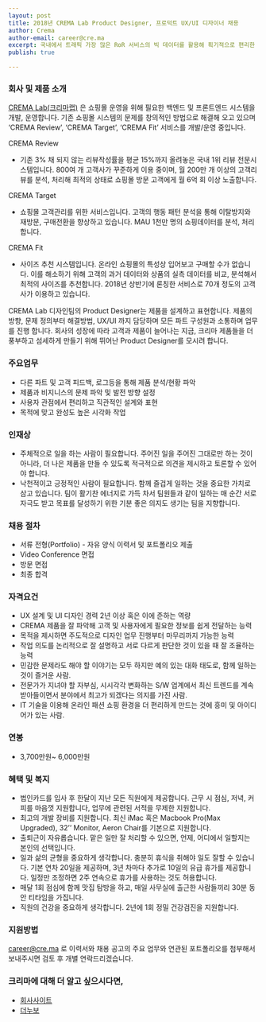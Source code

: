 ```yaml
---
layout: post
title: 2018년 CREMA Lab Product Designer, 프로덕트 UX/UI 디자이너 채용
author: Crema
author-email: career@cre.ma
excerpt: 국내에서 트래픽 가장 많은 RoR 서비스의 빅 데이터를 활용해 획기적으로 편리한 고객 관리 시스템을 만들고 싶으신 분. 국내 이커머스 생태계를 혁신하고 싶으신 분. CREMA Lab 디자인팀에서 Product Designer, 프로덕트 UX/UI 디자이너를 모십니다.
publish: true

---
```


### 회사 및 제품 소개

[CREMA Lab(크리마랩)](http://www.cre.ma) 은 쇼핑몰 운영을 위해 필요한 백엔드 및 프론트엔드 시스템을 개발, 운영합니다. 기존 쇼핑몰 시스템의 문제를 창의적인 방법으로 해결해 오고 있으며  ‘CREMA Review’, ‘CREMA Target’, ‘CREMA Fit’ 서비스를 개발/운영 중입니다.

CREMA Review
- 기존 3% 채 되지 않는 리뷰작성률을 평균 15%까지 올려놓은 국내 1위 리뷰 전문시스템입니다. 800여 개 고객사가 꾸준하게 이용 중이며, 월 200만 개 이상의 고객리뷰를 분석, 처리해 최적의 상태로 쇼핑몰 방문 고객에게 월 6억 회 이상 노출합니다.

CREMA Target
- 쇼핑몰 고객관리를 위한 서비스입니다. 고객의 행동 패턴 분석을 통해 이탈방지와 재방문, 구매전환을 향상하고 있습니다. MAU 1천만 명의 쇼핑데이터를 분석, 처리합니다.

CREMA Fit
- 사이즈 추천 시스템입니다. 온라인 쇼핑몰의 특성상 입어보고 구매할 수가 없습니다. 이를 해소하기 위해 고객의 과거 데이터와 상품의 실측 데이터를 비교, 분석해서 최적의 사이즈를 추천합니다. 2018년 상반기에 론칭한 서비스로 70개 정도의 고객사가 이용하고 있습니다.

CREMA Lab 디자인팀의 Product Designer는 제품을 설계하고 표현합니다. 제품의 방향, 문제 정의부터 해결방법, UX/UI 까지 담당하며 모든 파트 구성원과 소통하며 업무를 진행 합니다. 회사의 성장에 따라 고객과 제품이 늘어나는 지금, 크리마 제품들을 더 풍부하고 섬세하게 만들기 위해 뛰어난 Product Designer를 모시려 합니다.

### 주요업무
- 다른 파트 및 고객 피드백, 로그등을 통해 제품 분석/현황 파악
- 제품과 비지니스의 문제 파악 및 발전 방향 설정
- 사용자 관점에서 편리하고 직관적인 설계와 표현
- 목적에 맞고 완성도 높은 시각화 작업

### 인재상
- 주체적으로 일을 하는 사람이 필요합니다. 주어진 일을 주어진 그대로만 하는 것이 아니라, 더 나은 제품을 만들 수 있도록 적극적으로 의견을 제시하고 토론할 수 있어야 합니다.
- 낙천적이고 긍정적인 사람이 필요합니다. 함께 즐겁게 일하는 것을 중요한 가치로 삼고 있습니다. 팀이 활기찬 에너지로 가득 차서 팀원들과 같이 일하는 매 순간 서로 자극도 받고 목표를 달성하기 위한 기분 좋은 의지도 생기는 팀을 지향합니다.

### 채용 절차
- 서류 전형(Portfolio) - 자유 양식 이력서 및 포트폴리오 제출
- Video Conference 면접
- 방문 면접
- 최종 합격

### 자격요건
- UX 설계 및 UI 디자인 경력 2년 이상 혹은 이에 준하는 역량
- CREMA 제품을 잘 파악해 고객 및 사용자에게 필요한 정보를 쉽게 전달하는 능력
- 목적을 제시하면 주도적으로 디자인 업무 진행부터 마무리까지 가능한 능력
- 작업 의도를 논리적으로 잘 설명하고 서로 다르게 판단한 것이 있을 때 잘 조율하는 능력
- 민감한 문제라도 해야 할 이야기는 모두 하지만 예의 있는 대화 태도로, 함께 일하는 것이 즐거운 사람.
- 전문가가 지녀야 할 자부심, 시시각각 변화하는 S/W 업계에서 최신 트렌드를 계속 받아들이면서 분야에서 최고가 되겠다는 의지를 가진 사람.
- IT 기술을 이용해 온라인 패션 쇼핑 환경을 더 편리하게 만드는 것에 흥미 및 아이디어가 있는 사람.

### 연봉
- 3,700만원~ 6,000만원

### 혜택 및 복지
- 법인카드를 입사 후 한달이 지난 모든 직원에게 제공합니다. 근무 시 점심, 저녁, 커피를 마음껏 지원합니다, 업무에 관련된 서적을 무제한 지원합니다.
- 최고의 개발 장비를 지원합니다. 최신 iMac 혹은 Macbook Pro(Max Upgraded), 32’’ Monitor, Aeron Chair를 기본으로 지원합니다.
- 출퇴근이 자유롭습니다. 맡은 일만 잘 처리할 수 있으면, 언제, 어디에서 일할지는 본인의 선택입니다.
- 일과 삶의 균형을 중요하게 생각합니다. 충분히 휴식을 취해야 일도 잘할 수 있습니다. 기본 연차 20일을 제공하며, 3년 차마다 추가로 10일의 유급 휴가를 제공합니다. 일정만 조정하면 2주 연속으로 휴가를 사용하는 것도 허용합니다.
- 매달 1회 점심에 함께 맛집 탐방을 하고, 매일 사무실에 출근한 사람들끼리 30분 동안 티타임을 가집니다.
- 직원의 건강을 중요하게 생각합니다. 2년에 1회 정밀 건강검진을 지원합니다.

### 지원방법
career@cre.ma 로 이력서와 채용 공고의 주요 업무와 연관된 포트폴리오를  첨부해서 보내주시면 검토 후 개별 연락드리겠습니다.

### 크리마에 대해 더 알고 싶으시다면,

- [회사사이트](http://www.cre.ma)
- [더누보](http://the-nuvo.com)
